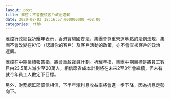```yaml
---
layout: post
title: 滙控：不會查核客戶政治連繫
date: 2020-08-03 18:16:57.000000000 +08:00
categories: rthk
---
```


滙控行政總裁祈耀年表示，香港實施國安法，集團會尊重營運地點的法例法規，集團不會改變在KYC（認識你的客戶）及客戶活動的政策，亦不會查核客戶的政治連繫。

滙控在中期業績報告指，將會重啟裁員計劃。祈耀年指，集團中期目標是將員工數目由23.5萬人減少至20萬人，相信節省成本計劃將在未來2至3年會繼續，但未有就今年員工人數定下目標。

另外，財務總監邵偉信相信，下半年淨利息收益率將會進一步下降，因為拆息走勢向下。
